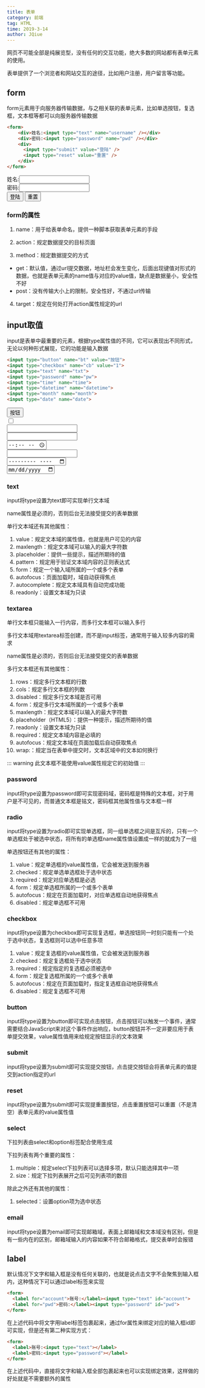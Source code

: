 ```yaml
---
title: 表单
category: 前端
tag: HTML
time: 2019-3-14
author: JQiue
---
```


网页不可能全部是纯展览型，没有任何的交互功能，绝大多数的网站都有表单元素的使用。

表单提供了一个浏览者和网站交互的途径，比如用户注册，用户留言等功能。

## form

form元素用于向服务器传输数据，与之相关联的表单元素，比如单选按钮，复选框，文本框等都可以向服务器传输数据

```html
<form>
    <div>姓名:<input type="text" name="username" /></div>
    <div>密码:<input type="password" name="pwd" /></div>
    <div>
      <input type="submit" value="登陆" />
      <input type="reset" value="重置" />
    </div>
</form>
```

<form>
    <div>姓名:<input type="text" name="username" /></div>
    <div>密码:<input type="password" name="pwd" /></div>
    <div>
      <input type="submit" value="登陆" />
      <input type="reset" value="重置" />
    </div>
</form>

### form的属性

1. name：用于给表单命名，提供一种脚本获取表单元素的手段

2. action：规定数据提交的目标页面

3. method：规定数据提交的方式

+ get：默认值，通过url提交数据，地址栏会发生变化，后面出现键值对形式的数据，也就是表单元素的name值与对应的value值，缺点是数据量小，安全性不好
+ post：没有传输大小上的限制，安全性好，不通过url传输

4. target：规定在何处打开action属性规定的url

## input取值

input是表单中最重要的元素，根据type属性值的不同，它可以表现出不同形式，无论以何种形式展现，它的功能是输入数据

```html
<input type="button" name="bt" value="按钮">
<input type="checkbox" name="cb" value="1">
<input type="text" name="txt">
<input type="password" name="pw">
<input type="time" name="time">
<input type="datetime" name="datetime">
<input type="month" name="month">
<input type="date" name="date">
```

<input type="button" name="bt" value="按钮"><br>
<input type="checkbox" name="cb" value="1"><br>
<input type="text" name="txt"><br>
<input type="password" name="pw"><br>
<input type="time" name="time"><br>
<input type="datetime" name="datetime"><br>
<input type="month" name="month"><br>
<input type="date" name="date"><br>

### text

input将type设置为text即可实现单行文本域

name属性是必须的，否则后台无法接受提交的表单数据

单行文本域还有其他属性：

1. value：规定文本域的属性值，也就是用户可见的内容
2. maxlength：规定文本域可以输入的最大字符数
3. placeholder：提供一些提示，描述所期待的值
4. pattern：规定用于验证文本域内容的正则表达式
5. form：规定一个输入域所属的一个或多个表单
6. autofocus：页面加载时，域自动获得焦点
7. autocomplete：规定文本域具有自动完成功能
8. readonly：设置文本域为只读

### textarea

单行文本框只能输入一行内容，而多行文本框可以输入多行

多行文本域用textarea标签创建，而不是input标签，通常用于输入较多内容的需求

name属性是必须的，否则后台无法接受提交的表单数据

多行文本框还有其他属性：

1. rows：规定多行文本框的行数
2. cols：规定多行文本框的列数
3. disabled：规定多行文本域是否可用
4. form：规定多行文本域所属的一个或多个表单
5. maxlength：规定文本域可以输入的最大字符数
6. placeholder（HTML5）：提供一种提示，描述所期待的值
7. readonly：设置文本域为只读
8. required：规定文本域内容是必填的
9. autofocus：规定文本域在页面加载后自动获取焦点
10. wrap:：规定当在表单中提交时，文本区域中的文本如何换行

::: warning
此文本框不能使用value属性规定它的初始值
:::

### password

input将type设置为password即可实现密码域，密码框是特殊的文本框，对于用户是不可见的，而普通文本框是铭文，密码框其他属性值与文本框一样

### radio

input将type设置为radio即可实现单选框，同一组单选框之间是互斥的，只有一个单选框处于被选中状态，将所有的单选框name属性值设置成一样的就成为了一组

单选按钮还有其他的属性：

1. value：规定单选框的value属性值，它会被发送到服务器
2. checked：规定单选单选框处于选中状态
3. required：规定对应单选框是必选
4. form：规定单选框所属的一个或多个表单
5. autofocus：规定在页面加载时，对应单选框自动地获得焦点
6. disabled：规定单选框不可用

### checkbox

input将type设置为checkbox即可实现复选框，单选按钮同一时刻只能有一个处于选中状态，复选框则可以选中任意多项

1. value：规定复选框的value属性值，它会被发送到服务器
2. checked：规定复选框处于选中状态
3. required：规定指定的复选框必须被选中
4. form：规定复选框所属的一个或多个表单
5. autofocus：规定在页面加载时，指定复选框自动地获得焦点
6. disabled：规定复选框不可用

### button

input将type设置为button即可实现点击按钮，点击按钮可以触发一个事件，通常需要结合JavaScript来对这个事件作出响应，button按钮并不一定非要应用于表单提交效果，value属性值用来给规定按钮显示的文本效果

### submit

input将type设置为submit即可实现提交按钮，点击提交按钮会将表单元素的值提交到action指定的url

### reset

input将type设置为submit即可实现提重置按钮，点击重置按钮可以重置（不是清空）表单元素的value属性值

### select

下拉列表由select和option标签配合使用生成

下拉列表有两个重要的属性：

1. multiple：规定select下拉列表可以选择多项，默认只能选择其中一项
2. size：规定下拉列表展开之后可见列表项的数目

除此之外还有其他的属性：

1. selected：设置option项为选中状态

### email

input将type设置为email即可实现邮箱域，表面上邮箱域和文本域没有区别，但是有一些内在的区别，邮箱域输入的内容如果不符合邮箱格式，提交表单时会报错

## label

默认情况下文字和输入框是没有任何关联的，也就是说点击文字不会聚焦到输入框内，这种情况下可以通过label标签来实现

```html
<form>
  <label for="account">账号:</label><input type="text" id="account">
  <label for="pwd">密码:</label><input type="password" id="pwd">
</form>
```

在上述代码中将文字用label标签包裹起来，通过for属性来绑定对应的输入框id即可实现，但是还有第二种实现方式：

```html
<form>
  <label>账号:<input type="text"></label>
  <label>密码:<input type="password"></label>
</form>
```

在上述代码中，直接将文字和输入框全部包裹起来也可以实现绑定效果，这样做的好处就是不需要额外的属性
